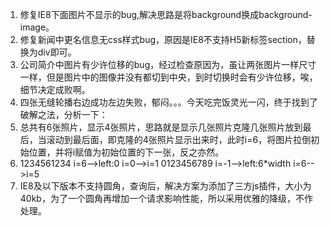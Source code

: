1. 修复IE8下面图片不显示的bug,解决思路是将background换成background-image。
2. 修复新闻中更名信息无css样式bug，原因是IE8不支持H5新标签section，替换为div即可。
3. 公司简介中图片有少许位移的bug，经过检查原因为，虽让两张图片一样尺寸一样，但是图片中的图像并没有都切到中央，到时切换时会有少许位移，唉，细节决定成败啊。
4. 四张无缝轮播右边成功左边失败，郁闷。。。今天吃完饭灵光一闪，终于找到了破解之法，分析一下：
5. 总共有6张照片，显示4张照片，思路就是显示几张照片克隆几张照片放到最后，当滚动到最后面，即克隆的4张照片显示出来时，此时i=6，将图片拉倒初始位置，并将i赋值为初始位置的下一张，反之亦然。
6. 1234561234     i=6-->left:0  i=0-->i=1
   0123456789     i=-1-->left:6*width i=6-->i=5
7. IE8及以下版本不支持圆角，查询后，解决方案为添加了三方js插件，大小为40kb，为了一个圆角再增加一个请求影响性能，所以采用优雅的降级，不作处理。